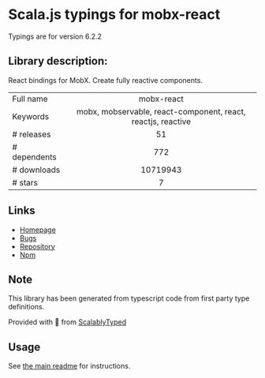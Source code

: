
# Scala.js typings for mobx-react

Typings are for version 6.2.2

## Library description:
React bindings for MobX. Create fully reactive components.

|                    |                 |
| ------------------ | :-------------: |
| Full name          | mobx-react |
| Keywords           | mobx, mobservable, react-component, react, reactjs, reactive |
| # releases         | 51 |
| # dependents       | 772 |
| # downloads        | 10719943 |
| # stars            | 7 |

## Links
- [Homepage](https://mobxjs.github.io/mobx)
- [Bugs](https://github.com/mobxjs/mobx/issues)
- [Repository](https://github.com/mobxjs/mobx-react)
- [Npm](https://www.npmjs.com/package/mobx-react)
    


## Note
This library has been generated from typescript code from first party type definitions.

Provided with :purple_heart: from [ScalablyTyped](https://github.com/oyvindberg/ScalablyTyped)

## Usage
See [the main readme](../../readme.md) for instructions.


